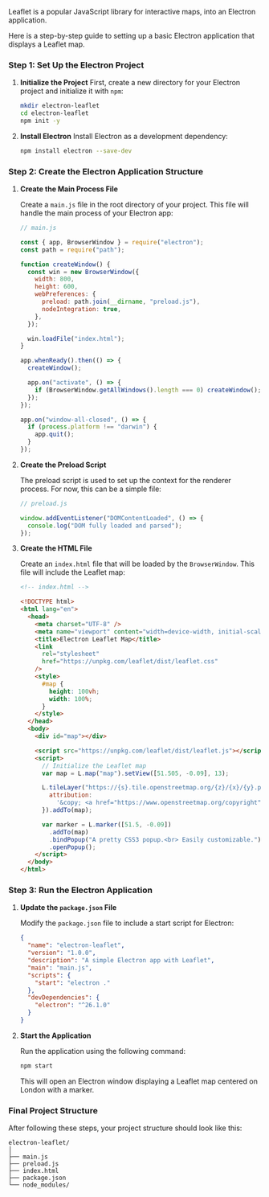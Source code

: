 Leaflet is a popular JavaScript library for interactive maps, into an Electron application.

Here is a step-by-step guide to setting up a basic Electron application that displays a Leaflet map.

### Step 1: Set Up the Electron Project

1. **Initialize the Project**
   First, create a new directory for your Electron project and initialize it with `npm`:

   ```bash
   mkdir electron-leaflet
   cd electron-leaflet
   npm init -y
   ```

2. **Install Electron**
   Install Electron as a development dependency:

   ```bash
   npm install electron --save-dev
   ```

### Step 2: Create the Electron Application Structure

1. **Create the Main Process File**

   Create a `main.js` file in the root directory of your project. This file will handle the main process of your Electron app:

   ```javascript
   // main.js

   const { app, BrowserWindow } = require("electron");
   const path = require("path");

   function createWindow() {
     const win = new BrowserWindow({
       width: 800,
       height: 600,
       webPreferences: {
         preload: path.join(__dirname, "preload.js"),
         nodeIntegration: true,
       },
     });

     win.loadFile("index.html");
   }

   app.whenReady().then(() => {
     createWindow();

     app.on("activate", () => {
       if (BrowserWindow.getAllWindows().length === 0) createWindow();
     });
   });

   app.on("window-all-closed", () => {
     if (process.platform !== "darwin") {
       app.quit();
     }
   });
   ```

2. **Create the Preload Script**

   The preload script is used to set up the context for the renderer process. For now, this can be a simple file:

   ```javascript
   // preload.js

   window.addEventListener("DOMContentLoaded", () => {
     console.log("DOM fully loaded and parsed");
   });
   ```

3. **Create the HTML File**

   Create an `index.html` file that will be loaded by the `BrowserWindow`. This file will include the Leaflet map:

   ```html
   <!-- index.html -->

   <!DOCTYPE html>
   <html lang="en">
     <head>
       <meta charset="UTF-8" />
       <meta name="viewport" content="width=device-width, initial-scale=1.0" />
       <title>Electron Leaflet Map</title>
       <link
         rel="stylesheet"
         href="https://unpkg.com/leaflet/dist/leaflet.css"
       />
       <style>
         #map {
           height: 100vh;
           width: 100%;
         }
       </style>
     </head>
     <body>
       <div id="map"></div>

       <script src="https://unpkg.com/leaflet/dist/leaflet.js"></script>
       <script>
         // Initialize the Leaflet map
         var map = L.map("map").setView([51.505, -0.09], 13);

         L.tileLayer("https://{s}.tile.openstreetmap.org/{z}/{x}/{y}.png", {
           attribution:
             '&copy; <a href="https://www.openstreetmap.org/copyright">OpenStreetMap</a> contributors',
         }).addTo(map);

         var marker = L.marker([51.5, -0.09])
           .addTo(map)
           .bindPopup("A pretty CSS3 popup.<br> Easily customizable.")
           .openPopup();
       </script>
     </body>
   </html>
   ```

### Step 3: Run the Electron Application

1. **Update the `package.json` File**

   Modify the `package.json` file to include a start script for Electron:

   ```json
   {
     "name": "electron-leaflet",
     "version": "1.0.0",
     "description": "A simple Electron app with Leaflet",
     "main": "main.js",
     "scripts": {
       "start": "electron ."
     },
     "devDependencies": {
       "electron": "^26.1.0"
     }
   }
   ```

2. **Start the Application**

   Run the application using the following command:

   ```bash
   npm start
   ```

   This will open an Electron window displaying a Leaflet map centered on London with a marker.

### Final Project Structure

After following these steps, your project structure should look like this:

```
electron-leaflet/
│
├── main.js
├── preload.js
├── index.html
├── package.json
└── node_modules/
```
